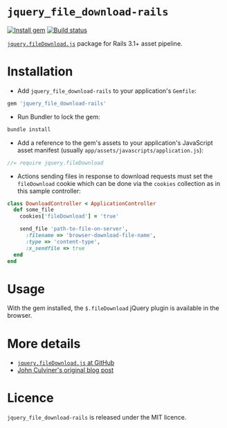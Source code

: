 # `jquery_file_download-rails`

[![Install gem](https://badge.fury.io/rb/jquery_file_download-rails.png)](https://rubygems.org/gems/jquery_file_download-rails)
[![Build status](https://travis-ci.org/rcook/jquery_file_download-rails.png)](https://travis-ci.org/rcook/jquery_file_download-rails)

[`jquery.fileDownload.js`](https://github.com/johnculviner/jquery.fileDownload)
package for Rails 3.1+ asset pipeline.

# Installation

* Add `jquery_file_download-rails` to your application's `Gemfile`:

```ruby
gem 'jquery_file_download-rails'
```

* Run Bundler to lock the gem:

```bash
bundle install
```

* Add a reference to the gem's assets to your application's JavaScript asset
manifest (usually `app/assets/javascripts/application.js`):

```javascript
//= require jquery.fileDownload
```

* Actions sending files in response to download requests must set the `fileDownload`
cookie which can be done via the `cookies` collection as in this sample controller:

```ruby
class DownloadController < ApplicationController
  def some_file
    cookies['fileDownload'] = 'true'

    send_file 'path-to-file-on-server',
      :filename => 'browser-download-file-name',
      :type => 'content-type',
      :x_sendfile => true
  end
end
```

# Usage

With the gem installed, the `$.fileDownload` jQuery plugin is available in the browser.

# More details

* [`jquery.fileDownload.js` at GitHub](https://github.com/johnculviner/jquery.fileDownload)
* [John Culviner's original blog post](http://johnculviner.com/post/2012/03/22/Ajax-like-feature-rich-file-downloads-with-jQuery-File-Download.aspx)

# Licence

`jquery_file_download-rails` is released under the MIT licence.

